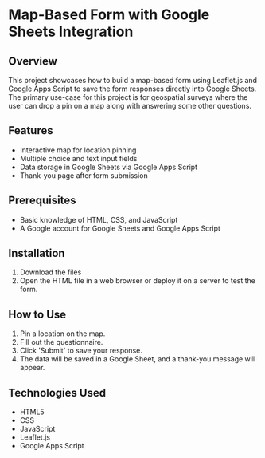 # Map-Based Form with Google Sheets Integration
## Overview
This project showcases how to build a map-based form using Leaflet.js and Google Apps Script to save the form responses directly into Google Sheets. The primary use-case for this project is for geospatial surveys where the user can drop a pin on a map along with answering some other questions.

## Features
* Interactive map for location pinning
* Multiple choice and text input fields
* Data storage in Google Sheets via Google Apps Script
* Thank-you page after form submission

## Prerequisites
* Basic knowledge of HTML, CSS, and JavaScript
* A Google account for Google Sheets and Google Apps Script

## Installation
1. Download the files
2. Open the HTML file in a web browser or deploy it on a server to test the form.

## How to Use
1. Pin a location on the map.
2. Fill out the questionnaire.
3. Click 'Submit' to save your response.
4. The data will be saved in a Google Sheet, and a thank-you message will appear.

## Technologies Used
* HTML5
* CSS
* JavaScript
* Leaflet.js
* Google Apps Script


